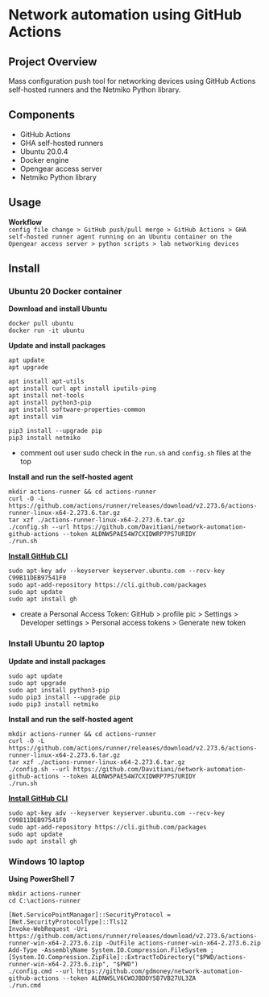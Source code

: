 # Network automation using GitHub Actions

## Project Overview
Mass configuration push tool for networking devices using GitHub Actions self-hosted runners and the Netmiko Python library.

## Components
- GitHub Actions
- GHA self-hosted runners
- Ubuntu 20.0.4
- Docker engine
- Opengear access server
- Netmiko Python library

## Usage
**Workflow**  
`config file change > GitHub push/pull merge > GitHub Actions > GHA self-hosted runner agent running on an Ubuntu container on the Opengear access server > python scripts > lab networking devices`


## Install
### Ubuntu 20 Docker container
**Download and install Ubuntu**
```
docker pull ubuntu
docker run -it ubuntu
```
**Update and install packages**
```
apt update
apt upgrade

apt install apt-utils
apt install curl apt install iputils-ping
apt install net-tools
apt install python3-pip
apt install software-properties-common
apt install vim

pip3 install --upgrade pip
pip3 install netmiko
```
- comment out user sudo check in the `run.sh` and `config.sh` files at the top  

**Install and run the self-hosted agent**
```
mkdir actions-runner && cd actions-runner
curl -O -L https://github.com/actions/runner/releases/download/v2.273.6/actions-runner-linux-x64-2.273.6.tar.gz
tar xzf ./actions-runner-linux-x64-2.273.6.tar.gz
./config.sh --url https://github.com/Davitiani/network-automation-github-actions --token ALDNW5PAE54W7CXIDWRP7PS7URIDY
./run.sh
```
**[Install GitHub CLI](https://github.com/cli/cli/blob/trunk/docs/install_linux.md)**
```
sudo apt-key adv --keyserver keyserver.ubuntu.com --recv-key C99B11DEB97541F0
sudo apt-add-repository https://cli.github.com/packages
sudo apt update
sudo apt install gh
```
- create a Personal Access Token: GitHub > profile pic > Settings > Developer settings > Personal access tokens > Generate new token

### Install Ubuntu 20 laptop
**Update and install packages**
```
sudo apt update
sudo apt upgrade
sudo apt install python3-pip
sudo pip3 install --upgrade pip
sudo pip3 install netmiko
```
**Install and run the self-hosted agent**
```
mkdir actions-runner && cd actions-runner
curl -O -L https://github.com/actions/runner/releases/download/v2.273.6/actions-runner-linux-x64-2.273.6.tar.gz
tar xzf ./actions-runner-linux-x64-2.273.6.tar.gz
./config.sh --url https://github.com/Davitiani/network-automation-github-actions --token ALDNW5PAE54W7CXIDWRP7PS7URIDY
./run.sh
```
**[Install GitHub CLI](https://github.com/cli/cli/blob/trunk/docs/install_linux.md)**
```
sudo apt-key adv --keyserver keyserver.ubuntu.com --recv-key C99B11DEB97541F0
sudo apt-add-repository https://cli.github.com/packages
sudo apt update
sudo apt install gh
```

### Windows 10 laptop
**Using PowerShell 7**
```
mkdir actions-runner
cd C:\actions-runner

[Net.ServicePointManager]::SecurityProtocol = [Net.SecurityProtocolType]::Tls12
Invoke-WebRequest -Uri https://github.com/actions/runner/releases/download/v2.273.6/actions-runner-win-x64-2.273.6.zip -OutFile actions-runner-win-x64-2.273.6.zip
Add-Type -AssemblyName System.IO.Compression.FileSystem ; [System.IO.Compression.ZipFile]::ExtractToDirectory("$PWD/actions-runner-win-x64-2.273.6.zip", "$PWD")
./config.cmd --url https://github.com/gdmoney/network-automation-github-actions --token ALDNW5LV6CWOJBDDY5B7VB27UL3ZA
./run.cmd
```
